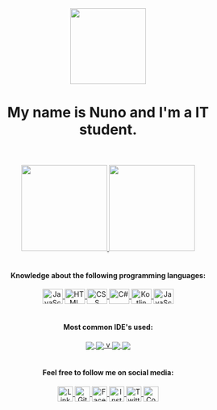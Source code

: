 <div align="center">
  <img src="https://media.giphy.com/media/iDbDicWr95THaVsuIF/giphy.gif" width="150" height="150"> </img>
</div>
<h1 align="center"> My name is Nuno and I'm a IT student. </h1>

<br>
<br>

<!-- Github Stats -->
<div align="center">
  <a href="https://github.com/hotnunstar">
  <img height="170em" src="https://github-readme-stats-sigma-five.vercel.app/api?username=hotnunstar&show_icons=true&theme=algolia&include_all_commits=true&count_private=true"/>
  <img height="170em" src="https://github-readme-stats-sigma-five.vercel.app/api/top-langs/?username=hotnunstar&layout=compact&langs_count=7&theme=algolia&cache_seconds=7200"/>
  </a>
</div>
  
<br>
  
<!-- Languages -->  
<div align="center" style="display: inline_block">
  <h4> Knowledge about the following programming languages: </h4>
  <a href="https://www.javascript.com/" target="_blank"><img align="center" alt="JavaScript" height="30" width="40" src="https://cdn.jsdelivr.net/gh/devicons/devicon/icons/javascript/javascript-plain.svg"> </a>
  <a href="https://developer.mozilla.org/en-US/docs/Web/HTML" target="_blank"><img align="center" alt="HTML" height="30" width="40" src="https://cdn.jsdelivr.net/gh/devicons/devicon/icons/html5/html5-plain.svg"> </a>
   <a href="https://developer.mozilla.org/en-US/docs/Web/CSS" target="_blank"><img align="center" alt="CSS" height="30" width="40" src="https://cdn.jsdelivr.net/gh/devicons/devicon/icons/css3/css3-plain.svg"> </a>
  <a href="https://learn.microsoft.com/en-us/dotnet/csharp/tour-of-csharp/" target="_blank"><img align="center" alt="C#" height="30" width="40" src="https://cdn.jsdelivr.net/gh/devicons/devicon/icons/csharp/csharp-plain.svg"> </a>
  <a href="https://kotlinlang.org/" target="_blank"><img align="center" alt="Kotlin" height="30" width="40" src="https://cdn.jsdelivr.net/gh/devicons/devicon/icons/kotlin/kotlin-original.svg"> </a>
  <a href="https://www.mysql.com/" target="_blank"><img align="center" alt="JavaScript" height="30" width="40" src="https://cdn.jsdelivr.net/gh/devicons/devicon/icons/mysql/mysql-original.svg"> </a>
</div>
  
  <br>
  
<!-- IDE's -->
<div align="center" style="display: inline_block">
  <h4> Most common IDE's used: </h4>
  <a href="https://code.visualstudio.com/" target="_blank"><img align="center" src="https://img.shields.io/badge/Visual_Studio_Code-0078D4?style=for-the-badge&logo=visual%20studio%20code&logoColor=white"> </a>
  <a href="https://visualstudio.microsoft.com/" target="_blank"><img align="center" src="https://img.shields.io/badge/Visual_Studio-5C2D91?style=for-the-badge&logo=visual%20studio&logoColor=white"> v
  <a href="https://developer.android.com/studio" target="_blank"><img align="center" src="https://img.shields.io/badge/Android_Studio-3DDC84?style=for-the-badge&logo=android-studio&logoColor=white"> </a>
  <a href="https://www.mysql.com/products/workbench/" target="_blank"><img align="center" src="https://img.shields.io/badge/MySQL%20workbench-005C84?style=for-the-badge&logo=mysql&logoColor=white"> </a>
</div>
  
  <br>
  
<!-- Social Media -->
  <div align="center" style="display: inline_block">
  <h4> Feel free to follow me on social media: </h4>
  <a href="https://www.linkedin.com/in/nuno-araujo-dev/" target="_blank"> <img align="center" alt="LinkedIn" height="30" width="30" src="https://cdn.jsdelivr.net/gh/devicons/devicon/icons/linkedin/linkedin-original.svg"> </a>
  <a href="https://github.com/hotnunstar" target="_blank"> <img align="center" alt="GitHub" height="30" width="30" src="https://cdn-icons-png.flaticon.com/512/25/25657.png"> </a>
  <a href="https://www.facebook.com/nuno.araujo.1253" target="_blank"><img align="center" alt="Facebook" height="30" width="30" src="https://cdn.jsdelivr.net/gh/devicons/devicon/icons/facebook/facebook-plain.svg"> </a>
  <a href="https://www.instagram.com/nuno.69/" target="_blank"><img align="center" alt="Instagram" height="30" width="30" src="https://cdn-icons-png.flaticon.com/512/2111/2111463.png"> </a>
  <a href="https://twitter.com/nunoa8" target="_blank"><img align="center" alt="Twitter" height="30" width="30" src="https://cdn.jsdelivr.net/gh/devicons/devicon/icons/twitter/twitter-original.svg"> </a>
  <a href="https://codepen.io/nuno-ara-jo" target="_blank"><img align="center" alt="Codepen" height="30" width="30" src="https://cdn.jsdelivr.net/gh/devicons/devicon/icons/codepen/codepen-plain.svg"> </a>
</div>
